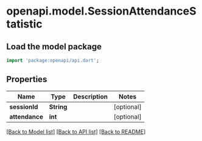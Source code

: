 # openapi.model.SessionAttendanceStatistic

## Load the model package
```dart
import 'package:openapi/api.dart';
```

## Properties
Name | Type | Description | Notes
------------ | ------------- | ------------- | -------------
**sessionId** | **String** |  | [optional] 
**attendance** | **int** |  | [optional] 

[[Back to Model list]](../README.md#documentation-for-models) [[Back to API list]](../README.md#documentation-for-api-endpoints) [[Back to README]](../README.md)


